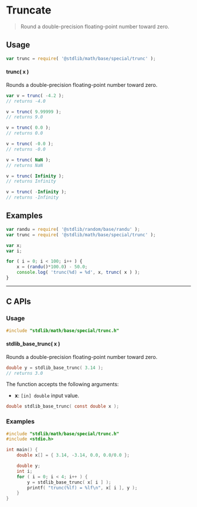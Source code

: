 <!--

@license Apache-2.0

Copyright (c) 2018 The Stdlib Authors.

Licensed under the Apache License, Version 2.0 (the "License");
you may not use this file except in compliance with the License.
You may obtain a copy of the License at

   http://www.apache.org/licenses/LICENSE-2.0

Unless required by applicable law or agreed to in writing, software
distributed under the License is distributed on an "AS IS" BASIS,
WITHOUT WARRANTIES OR CONDITIONS OF ANY KIND, either express or implied.
See the License for the specific language governing permissions and
limitations under the License.

-->

# Truncate

> Round a double-precision floating-point number toward zero.

<section class="usage">

## Usage

```javascript
var trunc = require( '@stdlib/math/base/special/trunc' );
```

#### trunc( x )

Rounds a double-precision floating-point number toward zero.

```javascript
var v = trunc( -4.2 );
// returns -4.0

v = trunc( 9.99999 );
// returns 9.0

v = trunc( 0.0 );
// returns 0.0

v = trunc( -0.0 );
// returns -0.0

v = trunc( NaN );
// returns NaN

v = trunc( Infinity );
// returns Infinity

v = trunc( -Infinity );
// returns -Infinity
```

</section>

<!-- /.usage -->

<section class="examples">

## Examples

<!-- eslint no-undef: "error" -->

```javascript
var randu = require( '@stdlib/random/base/randu' );
var trunc = require( '@stdlib/math/base/special/trunc' );

var x;
var i;

for ( i = 0; i < 100; i++ ) {
    x = (randu()*100.0) - 50.0;
    console.log( 'trunc(%d) = %d', x, trunc( x ) );
}
```

</section>

<!-- /.examples -->

<!-- C interface documentation. -->

* * *

<section class="c">

## C APIs

<!-- Section to include introductory text. Make sure to keep an empty line after the intro `section` element and another before the `/section` close. -->

<section class="intro">

</section>

<!-- /.intro -->

<!-- C usage documentation. -->

<section class="usage">

### Usage

```c
#include "stdlib/math/base/special/trunc.h"
```

#### stdlib_base_trunc( x )

Rounds a double-precision floating-point number toward zero.

```c
double y = stdlib_base_trunc( 3.14 );
// returns 3.0
```

The function accepts the following arguments:

-   **x**: `[in] double` input value.

```c
double stdlib_base_trunc( const double x );
```

</section>

<!-- /.usage -->

<!-- C API usage notes. Make sure to keep an empty line after the `section` element and another before the `/section` close. -->

<section class="notes">

</section>

<!-- /.notes -->

<!-- C API usage examples. -->

<section class="examples">

### Examples

```c
#include "stdlib/math/base/special/trunc.h"
#include <stdio.h>

int main() {
    double x[] = { 3.14, -3.14, 0.0, 0.0/0.0 };

    double y;
    int i;
    for ( i = 0; i < 4; i++ ) {
        y = stdlib_base_trunc( x[ i ] );
        printf( "trunc(%lf) = %lf\n", x[ i ], y );
    }
}
```

</section>

<!-- /.examples -->

</section>

<!-- /.c -->

<!-- Section for related `stdlib` packages. Do not manually edit this section, as it is automatically populated. -->

<section class="related">

</section>

<!-- /.related -->

<!-- Section for all links. Make sure to keep an empty line after the `section` element and another before the `/section` close. -->

<section class="links">

</section>

<!-- /.links -->
